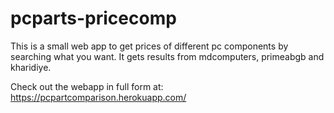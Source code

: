 # pcparts-pricecomp
This is a small web app to get prices of different pc components by searching what you want.
It gets results from mdcomputers, primeabgb and kharidiye.

Check out the webapp in full form at: 
https://pcpartcomparison.herokuapp.com/
